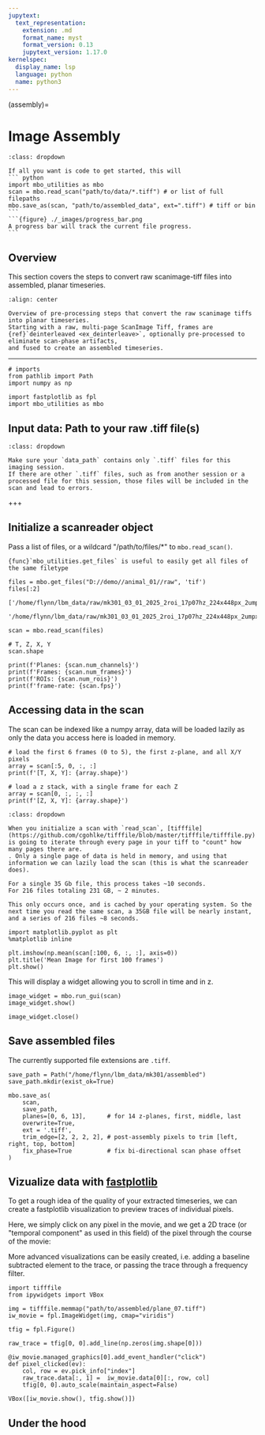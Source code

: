```yaml
---
jupytext:
  text_representation:
    extension: .md
    format_name: myst
    format_version: 0.13
    jupytext_version: 1.17.0
kernelspec:
  display_name: lsp
  language: python
  name: python3
---
```


(assembly)=
# Image Assembly

`````{admonition} TLDR
:class: dropdown

If all you want is code to get started, this will 
``` python
import mbo_utilities as mbo
scan = mbo.read_scan("path/to/data/*.tiff") # or list of full filepaths
mbo.save_as(scan, "path/to/assembled_data", ext=".tiff") # tiff or bin
```
```{figure} ./_images/progress_bar.png
A progress bar will track the current file progress.
```
``````

## Overview 

This section covers the steps to convert raw scanimage-tiff files into assembled, planar timeseries.

```{figure}  ./_images/assembly_1.png
:align: center

Overview of pre-processing steps that convert the raw scanimage tiffs into planar timeseries.
Starting with a raw, multi-page ScanImage Tiff, frames are {ref}`deinterleaved <ex_deinterleave>`, optionally pre-processed to eliminate scan-phase artifacts,
and fused to create an assembled timeseries.
```

----

```{code-cell} ipython3
# imports
from pathlib import Path
import numpy as np

import fastplotlib as fpl
import mbo_utilities as mbo
```

## Input data: Path to your raw .tiff file(s)

```{admonition} One session per folder
:class: dropdown

Make sure your `data_path` contains only `.tiff` files for this imaging session.
If there are other `.tiff` files, such as from another session or a processed file for this session, those files will be included in the scan and lead to errors.

```

+++

## Initialize a scanreader object

Pass a list of files, or a wildcard "/path/to/files/*" to `mbo.read_scan()`.

``` {tip}
{func}`mbo_utilities.get_files` is useful to easily get all files of the same filetype
```

```{code-cell} ipython3
files = mbo.get_files("D://demo//animal_01//raw", 'tif')
files[:2]

['/home/flynn/lbm_data/raw/mk301_03_01_2025_2roi_17p07hz_224x448px_2umpx_180mw_green_00004.tif',
 '/home/flynn/lbm_data/raw/mk301_03_01_2025_2roi_17p07hz_224x448px_2umpx_180mw_green_00002.tif']
```

```{code-cell} ipython3
scan = mbo.read_scan(files)

# T, Z, X, Y
scan.shape
```

```{code-cell} ipython3
print(f'Planes: {scan.num_channels}')
print(f'Frames: {scan.num_frames}')
print(f'ROIs: {scan.num_rois}')
print(f'frame-rate: {scan.fps}')
```

## Accessing data in the scan

The scan can be indexed like a numpy array, data will be loaded lazily as only the data you access here is loaded in memory.

```{code-cell} ipython3
# load the first 6 frames (0 to 5), the first z-plane, and all X/Y pixels
array = scan[:5, 0, :, :]
print(f'[T, X, Y]: {array.shape}')

# load a z stack, with a single frame for each Z
array = scan[0, :, :, :]
print(f'[Z, X, Y]: {array.shape}')
```

```{admonition} A note on performance
:class: dropdown

When you initialize a scan with `read_scan`, [tifffile](https://github.com/cgohlke/tifffile/blob/master/tifffile/tifffile.py) is going to iterate through every page in your tiff to "count" how many pages there are.
. Only a single page of data is held in memory, and using that information we can lazily load the scan (this is what the scanreader does).

For a single 35 Gb file, this process takes ~10 seconds.
For 216 files totaling 231 GB, ~ 2 minutes.

This only occurs once, and is cached by your operating system. So the next time you read the same scan, a 35GB file will be nearly instant, and a series of 216 files ~8 seconds.

```

```{code-cell} ipython3
import matplotlib.pyplot as plt
%matplotlib inline

plt.imshow(np.mean(scan[:100, 6, :, :], axis=0))
plt.title('Mean Image for first 100 frames')
plt.show()
```

This will display a widget allowing you to scroll in time and in z.

```{code-cell} ipython3
image_widget = mbo.run_gui(scan)
image_widget.show()
```

```{code-cell} ipython3
image_widget.close()
```

## Save assembled files

The currently supported file extensions are `.tiff`.

```{code-cell} ipython3
save_path = Path("/home/flynn/lbm_data/mk301/assembled")
save_path.mkdir(exist_ok=True)

mbo.save_as(
    scan,
    save_path,
    planes=[0, 6, 13],      # for 14 z-planes, first, middle, last 
    overwrite=True,
    ext = '.tiff',
    trim_edge=[2, 2, 2, 2], # post-assembly pixels to trim [left, right, top, bottom]
    fix_phase=True          # fix bi-directional scan phase offset
)
```

## Vizualize data with [fastplotlib](https://www.fastplotlib.org/user_guide/guide.html#what-is-fastplotlib)

To get a rough idea of the quality of your extracted timeseries, we can create a fastplotlib visualization to preview traces of individual pixels.

Here, we simply click on any pixel in the movie, and we get a 2D trace (or "temporal component" as used in this field) of the pixel through the course of the movie:

More advanced visualizations can be easily created, i.e. adding a baseline subtracted element to the trace, or passing the trace through a frequency filter.

```{code-cell} ipython3
import tifffile
from ipywidgets import VBox

img = tifffile.memmap("path/to/assembled/plane_07.tiff")
iw_movie = fpl.ImageWidget(img, cmap="viridis")

tfig = fpl.Figure()

raw_trace = tfig[0, 0].add_line(np.zeros(img.shape[0]))

@iw_movie.managed_graphics[0].add_event_handler("click")
def pixel_clicked(ev):
    col, row = ev.pick_info["index"]
    raw_trace.data[:, 1] =  iw_movie.data[0][:, row, col]
    tfig[0, 0].auto_scale(maintain_aspect=False)

VBox([iw_movie.show(), tfig.show()])
```

## Under the hood

```{figure}  ./_images/ex_diagram.png
```

